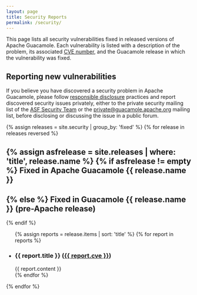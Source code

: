 ```yaml
---
layout: page 
title: Security Reports
permalink: /security/
---
```


This page lists all security vulnerabilities fixed in released versions of
Apache Guacamole. Each vulnerability is listed with a description of the
problem, its associated [CVE
number](https://cve.mitre.org/about/faqs.html#what_is_cve_id), and the
Guacamole release in which the vulnerability was fixed.

Reporting new vulnerabilities
-----------------------------

If you believe you have discovered a security problem in Apache Guacamole,
please follow [responsible
disclosure](https://en.wikipedia.org/wiki/Responsible_disclosure) practices and
report discovered security issues privately, either to the private security
mailing list of the [ASF Security Team](https://www.apache.org/security/) or
the <private@guacamole.apache.org> mailing list, before disclosing or
discussing the issue in a public forum.

{% assign releases = site.security | group_by: 'fixed' %}
{% for release in releases reversed %}

{% assign asfrelease = site.releases | where: 'title', release.name %}
{% if asfrelease != empty %}
Fixed in Apache Guacamole {{ release.name }}
--------------------------------------------
{% else %}
Fixed in Guacamole {{ release.name }} (pre-Apache release)
----------------------------------------------------------
{% endif %}

<ul>
    {% assign reports = release.items | sort: 'title' %}
    {% for report in reports %}
    <li>
        <h3 id="{{ report.cve }}">
            {{ report.title }}
            (<a href="https://cve.mitre.org/cgi-bin/cvename.cgi?name={{ report.cve | url_encode }}">{{ report.cve }}</a>)
        </h3>
        {{ report.content }}
    </li>
    {% endfor %}
</ul>
{% endfor %}

